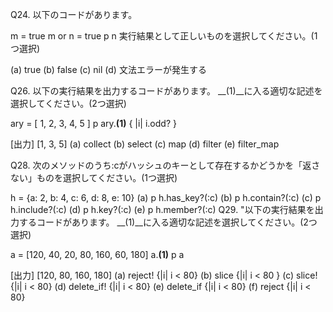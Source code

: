 
Q24. 以下のコードがあります。

m = true
m or n = true
p n
実行結果として正しいものを選択してください。(1つ選択)

(a) true
(b) false
(c) nil
(d) 文法エラーが発生する

Q26. 以下の実行結果を出力するコードがあります。 __(1)__に入る適切な記述を選択してください。(2つ選択)

ary = [ 1, 2, 3, 4, 5 ]
p ary.__(1)__ { |i| i.odd? }

[出力]
[1, 3, 5]
(a) collect
(b) select
(c) map
(d) filter
(e) filter_map

Q28. 次のメソッドのうち:cがハッシュのキーとして存在するかどうかを「返さない」ものを選択してください。(1つ選択)

h = {a: 2, b: 4, c: 6, d: 8, e: 10}
(a) p h.has_key?(:c)
(b) p h.contain?(:c)
(c) p h.include?(:c)
(d) p h.key?(:c)
(e) p h.member?(:c)
Q29. "以下の実行結果を出力するコードがあります。 __(1)__に入る適切な記述を選択してください。(2つ選択)

a = [120, 40, 20, 80, 160, 60, 180]
a.__(1)__
p a

[出力]
[120, 80, 160, 180]
(a) reject! {|i| i < 80}
(b) slice {|i| i < 80 }
(c) slice! {|i| i < 80}
(d) delete_if! {|i| i < 80}
(e) delete_if {|i| i < 80}
(f) reject {|i| i < 80}
